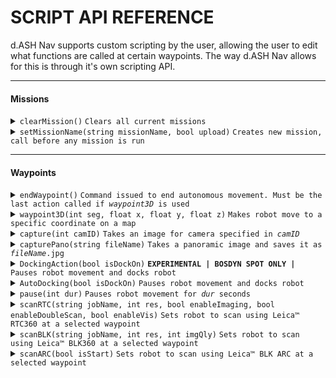 # SCRIPT API REFERENCE
d.ASH Nav supports custom scripting by the user, allowing the user to edit what functions are called at certain waypoints. The way d.ASH Nav allows for this is through it's own scripting API.

---

#### Missions

<details markdown="1">
 <summary><code>clearMission()</code> <code>Clears all current missions</code></summary>

##### Parameters

> | name | description |
> |----|----|
> | N/A | N/A |

</details>

<details markdown="1">
 <summary><code>setMissionName(string missionName, bool upload)</code> <code>Creates new mission, call before any mission is run</code></summary>

##### Parameters

> | name | description |
> |----|----|
> | missionName | Name of mission |
> | upload | Upload status to cloud (Default: False) |

</details>

---

#### Waypoints

<details markdown="1">
 <summary><code>endWaypoint()</code> <code>Command issued to end autonomous movement. Must be the last action called if <i>waypoint3D</i> is used</code></summary>

##### Parameters

> | name | description |
> |----|----|
> | N/A | N/A |

</details>

<details markdown="1">
 <summary><code>waypoint3D(int seg, float x, float y, float z)</code> <code>Makes robot move to a specific coordinate on a map</code></summary>

##### Parameters

> | name | description |
> |----|----|
> | seg | Segment of path. Set as zero |
> | x | X coordinate on the map |
> | y | Y coordinate on the map |
> | z | Z coordinate on the map (Height) |

</details>

<details markdown="1">
 <summary><code>capture(int camID)</code> <code>Takes an image for camera specified in <i>camID</i></code></summary>

##### Parameters

> | name | description |
> |----|----|
> | camID | ID of camera used |

</details>

<details markdown="1">
 <summary><code>capturePano(string fileName)</code> <code>Takes a panoramic image and saves it as <i>fileName</i>.jpg</code></summary>

##### Parameters

> | name | description |
> |----|----|
> | fileName | Name of file |

</details>

<details markdown="1">
 <summary><code>DockingAction(bool isDockOn)</code> <code><b>EXPERIMENTAL | BOSDYN SPOT ONLY | </b>Pauses robot movement and docks robot</code></summary>

##### Parameters

> | name | description |
> |----|----|
> | isDockOn | If docking is supported on the robot |

</details>

<details markdown="1">
 <summary><code>AutoDocking(bool isDockOn)</code> <code>Pauses robot movement and docks robot</code></summary>

##### Parameters

> | name | description |
> |----|----|
> | isDockOn | If docking is supported on the robot |

</details>

<details markdown="1">
 <summary><code>pause(int dur)</code> <code>Pauses robot movement for <i>dur</i> seconds</code></summary>

##### Parameters

> | name | description |
> |----|----|
> | dur | Time in seconds to pause the robot for |

</details>

<details markdown="1">
 <summary><code>scanRTC(string jobName, int res, bool enableImaging, bool enableDoubleScan, bool enableVis)</code> <code>Sets robot to scan using Leica™ RTC360 at a selected waypoint</code></summary>

##### Parameters

> | name | description |
> |----|----|
> | jobName | Name of scan job |
> | res | Resolution of scan |
> | enableImaging | Whether to scan with colour (imaging) |
> | enableDoubleScan | Enable Leica™ Double scan |
> | enableVis | Enable Leica™ Visual Inertial System |

</details>

<details markdown="1">
 <summary><code>scanBLK(string jobName, int res, int imgQly)</code> <code>Sets robot to scan using Leica™ BLK360 at a selected waypoint</code></summary>

##### Parameters

> | name | description |
> |----|----|
> | jobName | Name of scan job |
> | res | Resolution of scan |
> | imgQly | Image quality to scan at |

</details>

<details markdown="1">
 <summary><code>scanARC(bool isStart)</code> <code>Sets robot to scan using Leica™ BLK ARC at a selected waypoint</code></summary>

##### Parameters

> | name | description |
> |----|----|
> | isStart | Start or stop scanning |

</details>
